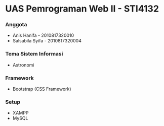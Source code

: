 # UAS Pemrograman Web II - STI4132

### Anggota
* Anis Hanifa - 2010817320010
* Salsabila Syifa - 2010817320004

### Tema Sistem Informasi
* Astronomi

### Framework
* Bootstrap (CSS Framework)

### Setup
* XAMPP
* MySQL
